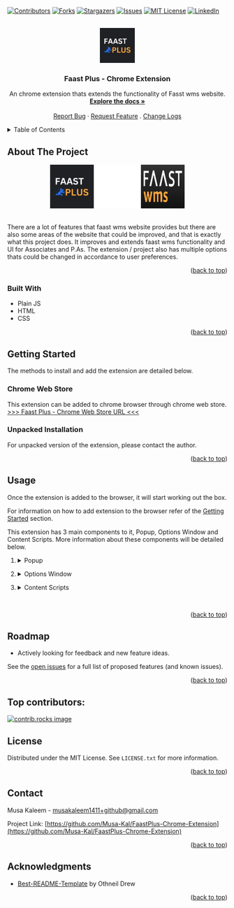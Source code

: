 <a id="readme-top"></a>

<!-- PROJECT SHIELDS -->
[![Contributors][contributors-shield]][contributors-url]
[![Forks][forks-shield]][forks-url]
[![Stargazers][stars-shield]][stars-url]
[![Issues][issues-shield]][issues-url]
[![MIT License][license-shield]][license-url]
[![LinkedIn][linkedin-shield]][linkedin-url]



<!-- PROJECT LOGO -->
<br>
<div align="center">
  <a href="https://chromewebstore.google.com/detail/faast-plus/lejbdnbbnibjjfjkffhkjmcligdccoej?pli=1">
    <img src="images/Faast-Plus-Logo.png" alt="Logo" width="80" height="80">
  </a>

<h3 align="center">Faast Plus - Chrome Extension</h3>

  <p align="center">
    An chrome extension thats extends the functionality of Fasst wms website.
    <br>
    <a href="https://github.com/Musa-Kal/FaastPlus-Chrome-Extension"><strong>Explore the docs »</strong></a>
    <br>
    <br>
    <a href="https://github.com/Musa-Kal/FaastPlus-Chrome-Extension/issues/new?labels=bug&template=bug-report---.md">Report Bug</a>
    ·
    <a href="https://github.com/Musa-Kal/FaastPlus-Chrome-Extension/issues/new?labels=enhancement&template=feature-request---.md">Request Feature</a>
    .
    <a href="https://github.com/Musa-Kal/FaastPlus-Chrome-Extension/blob/main/CHANGELOG.md">Change Logs</a>
  </p>
</div>



<!-- TABLE OF CONTENTS -->
<details>
  <summary>Table of Contents</summary>
  <ol>
    <li>
      <a href="#about-the-project">About The Project</a>
      <ul>
        <li><a href="#built-with">Built With</a></li>
      </ul>
    </li>
    <li>
      <a href="#getting-started">Getting Started</a>
      <ul>
        <li><a href="#chrome-web-store">Chrome Web Store</a></li>
        <li><a href="#unpacked-installation">Unpacked Installation</a></li>
      </ul>
    </li>
    <li><a href="#usage">Usage</a></li>
    <li><a href="#roadmap">Roadmap</a></li>
    <li><a href="#contributing">Top contributors</a></li>
    <li><a href="#license">License</a></li>
    <li><a href="#contact">Contact</a></li>
    <li><a href="#acknowledgments">Acknowledgments</a></li>
  </ol>
</details>



<!-- ABOUT THE PROJECT -->
## About The Project


<div align="center">
  <img src="images/Faast-Plus-Logo.png" alt="faast-plus-Logo" width="100" height="100">
  <img src="images/plus-icon.png" alt="faast-plus-Logo" width="100" height="100">
  <img src="images/Faast-wms-logo.png" alt="Faast-wms-Logo" width="100" height="100">
</div>

<br>

There are a lot of features that faast wms website provides but there are also some areas of the website that could be improved, and that is exactly what this project does. It improves and extends faast wms functionality and UI for Associates and P.As. The extension / project also has multiple options thats could be changed in accordance to user preferences. 

<p align="right">(<a href="#readme-top">back to top</a>)</p>



### Built With

* Plain JS
* HTML
* CSS

<p align="right">(<a href="#readme-top">back to top</a>)</p>



<!-- GETTING STARTED -->
## Getting Started

The methods to install and add the extension are detailed below.

### Chrome Web Store

This extension can be added to chrome browser through chrome web store.
<br>
[>>> Faast Plus - Chrome Web Store URL <<<][faast-plus-chrome-web-store-url]

### Unpacked Installation

For unpacked version of the extension, please contact the author.

<p align="right">(<a href="#readme-top">back to top</a>)</p>



<!-- USAGE EXAMPLES -->
## Usage

Once the extension is added to the browser, it will start working out the box.

For information on how to add extension to the browser refer of the <a href="#getting-started">Getting Started</a> section.

This extension has 3 main components to it, Popup, Options Window and Content Scripts. More information about these components will be detailed below.


1. <details>
    <summary>Popup</summary>

    <br>

    Popup can be accessed by clicking on the extension icon in your browser.

    <div align="center">
      <img src="images/popup-screenshot-resized.png" alt="faast-plus-popup-screenshot" width="50%">
      <p>Image of Fast Plus popup window</p>
    </div>

    - Popup allows user to view all the units that user has packed, view logs, edit records and access options window.

    - The detailed records in popup window only go back to last 2 days of submitted records.

    - Logs can be accessed by clicking on the view logs button. 
      <details><summary>Logs Example</summary>
        <br>
        <img src="images/view-logs-screenshot.png" alt="faast-plus-logs-screenshot" width="50%">
        <br>
        Image of logs display section
          
        - Only logs for the last day packed are saved.
      </details>

    - Edit records section can be shown by clicking on the edit records button. 
      <details>
        <summary>Edit Records Example</summary>
        <br>
        <img src="images/edit-records-screenshot.png" alt="faast-plus-edit-records-screenshot" width="50%">
        <br>
        Image of edit records section.
        
        - Only records for the last day packed can be adjusted.
        - Amount of adjustment can be entered in the input field as a number.
        - By clicking the button to the right of the input field, adjustment type can be toggled between addition and subtraction.
        - By clicking the type buttons below the input filed, request to adjust the records for that type of orders will be submitted.
        - Clear All Records button will clear all the records and logs, including the all time records.
      </details>
  </details>

2. <details>
    <summary>Options Window </summary>

    <br>

    Options window can be accessed by clicking on the gear icon in the popup window.

    <div align="center">
      <img src="images/options-window-screenshot.png" alt="faast-plus-popup-screenshot" width="50%">
      <p>Image of Fast Plus options window</p>
    </div>

    - Options window allows users to toggle settings based on user preferences.

    - More options section in options window allows for more custom interactions with faast wms site.
      1. Generate Ready To Pick Report: scrapes the ready to pick section based on range of 2 dates provided and generates a csv or view based on all the pick-tasks found with in that range (report type can be changed using the right most drop down under Generate "Ready To Pick Report" option). 
          - Past Productivity Report: Generates an csv containing all pick task within the date range separated by assignee.
          - Daily Productivity Report: Downloads a csv file formate similar to raw data report but includes column for last update time and generates a view for a given day under more options showing all the pick task and how long they were active for.
          - Raw Data: Generates a csv containing all useful data with in the date range in ready to pick section.

  </details>

3. <details>
    <summary>Content Scripts</summary>

    <br>

    Content scripts run in the background of faast wms website adding new features and extending its functionality.

    1. <details>
          <summary>New Order</summary>
          <br>
          <div align="center">
            <img src="images/PA-View-NewOrder.png" alt="faast-plus-new-order-screenshot" width="200px">
            <p>Image of New Order section Fast Plus [P.A View].</p>
          </div>
          
          - This feature is only available in P.A view.
          - When an ASIN is selected in the new order section; image, weight, size classification and name of the product will be shown below the batch size input field. 

          <br>
          <div align="center">
            <img src="images/PA-View-NewOrder-ExSD-Time-Dropdown.png" alt="faast-plus-new-order-exsd-time-dropdown-screenshot" width="200px">
            <p>Image of New Order section ExSD time dropdown Fast Plus [P.A View].</p>
          </div>
          
          - This feature is only available in P.A view.
          - This feature can be toggled in options page.
          - This feature allows you to save and select time presets for ExSD in New Order section.
        </details>

    2. <details>
          <summary>Ready To Pick</summary>
          <br>

          - <details>
              <summary>A.A View / Default View</summary>
              <br>
              <div align="center">
                <img src="images/AA-View-ReadyToPick.png" alt="faast-plus-ready-to-pick-screenshot" width="50%">
                <p>Image of Ready To Pick section with Fast Plus [A.A / Default View].</p>
              </div>
              
              - A table with summary of all the pick-tasks being displayed on the ready to pick section that are assigned to the logged in user will appear on top of the page. 
            </details>

          - <details>
              <summary>P.A View</summary>
              <br>
              <div align="center">
                <img src="images/PA-View-ReadyToPick.png" alt="faast-plus-P.A-view-ready-to-pick-screenshot" width="50%">
                <p>Image of Ready To Pick section with Fast Plus [P.A View].</p>
              </div>
              
              - This feature is only available in P.A view.
              - A group of 3 numbers will appear at top of page displaying a summary of segmented lines.
              - The line with multiple segments in ready to pick section, each segments represent a share of pick-task assignee for all pick-tasks being displayed in the ready to pick section.
              - The segments are displayed in descending order.
              - A more detail view of that segment can be shown by click of the that segment.
                <details>
                  <summary>Segment Detail View Example</summary>
                  <br>
                  <img src="images/PA-view-View-ReadyToPick-segment-detailed.png" alt="faast-plus-P.A-view-ready-to-pick-segment-detail-screenshot" width="50%">
                  <br>
                  Image of Segment Detail.
                  
                  - Name of the Assignee that the segment belong to will appear, with a table that contains details about that segment.
                </details>

            </details>

        </details>

    3. <details>
          <summary>Ready To Pack</summary>
          <br>

          - <details>
              <summary>Continue To Scan and Verify Section</summary>
              <br>

              <div align="center">
                <img src="images/singleOrderScan-prompt.png" alt="faast-plus-continue-to-scan-and-verify-section-screenshot" width="50%">
                <p>Image of Continue to Scan and Verify section with Fast Plus.</p>
              </div>

              - A green button will appear in scan and verify section, once pressed will send a request to add total units in that pick-task to the total of appropriate type and continue the user to Scan and Verify section.
              - Request adds total to the date of the day button way clicked.

            </details>

          - <details>
              <summary>Scan and Verify Section</summary>
              <br>

              <div align="center">
                <img src="images/singleOrderScan.png" alt="faast-plus-scan-and-verify-section-screenshot" width="50%">
                <p>Image of Scan and Verify section with Fast Plus.</p>
              </div>

              - New Order Scan Assist setting must be turned on for this feature.
              - A table will appear under the input field displaying the total number of units with in the order and total unscanned instances of top / highlighted units.

        </details>
        
    4. <details>
          <summary>Quick Pack Section</summary>
          <br>

          <div align="center">
            <img src="images/quickPack.png" alt="faast-plus-quick-pack-section-screenshot" width="50%">
            <p>Image of Quick Pack section section with Fast Plus.</p>
          </div>

          - Two buttons will appear in quick pack section, one prompting to add to SIOC and continue, and other prompting to add to singles and continue.
          - Once pressed, a request will be sent to add total orders in that pick-task to the total of the type prompted on the button clicked, and continue the user to Scan and Verify section.
          - Request adds total to the date of the day button way clicked.

      </details>

  </details>




<br>


<p align="right">(<a href="#readme-top">back to top</a>)</p>



<!-- ROADMAP -->
## Roadmap

- Actively looking for feedback and new feature ideas.

See the [open issues](https://github.com/Musa-Kal/FaastPlus-Chrome-Extension/issues) for a full list of proposed features (and known issues).

<p align="right">(<a href="#readme-top">back to top</a>)</p>



<!-- CONTRIBUTING -->
## Top contributors:

<a href="https://github.com/Musa-Kal/FaastPlus-Chrome-Extension/graphs/contributors">
  <img src="https://contrib.rocks/image?repo=Musa-Kal/FaastPlus-Chrome-Extension" alt="contrib.rocks image" />
</a>



<!-- LICENSE -->
## License

Distributed under the MIT License. See `LICENSE.txt` for more information.

<p align="right">(<a href="#readme-top">back to top</a>)</p>



<!-- CONTACT -->
## Contact

Musa Kaleem - musakaleem1411+github@gmail.com

Project Link: [https://github.com/Musa-Kal/FaastPlus-Chrome-Extension](https://github.com/Musa-Kal/FaastPlus-Chrome-Extension)

<p align="right">(<a href="#readme-top">back to top</a>)</p>



<!-- ACKNOWLEDGMENTS -->
## Acknowledgments

* [Best-README-Template](https://github.com/othneildrew/Best-README-Template.git) by Othneil Drew

<p align="right">(<a href="#readme-top">back to top</a>)</p>



<!-- MARKDOWN LINKS & IMAGES -->
<!-- https://www.markdownguide.org/basic-syntax/#reference-style-links -->
[faast-plus-chrome-web-store-url]: https://chromewebstore.google.com/detail/faast-plus/lejbdnbbnibjjfjkffhkjmcligdccoej?pli=1
[contributors-shield]: https://img.shields.io/github/contributors/Musa-Kal/FaastPlus-Chrome-Extension.svg?style=for-the-badge
[contributors-url]: https://github.com/Musa-Kal/FaastPlus-Chrome-Extension/graphs/contributors
[forks-shield]: https://img.shields.io/github/forks/Musa-Kal/FaastPlus-Chrome-Extension.svg?style=for-the-badge
[forks-url]: https://github.com/Musa-Kal/FaastPlus-Chrome-Extension/network/members
[stars-shield]: https://img.shields.io/github/stars/Musa-Kal/FaastPlus-Chrome-Extension.svg?style=for-the-badge
[stars-url]: https://github.com/Musa-Kal/FaastPlus-Chrome-Extension/stargazers
[issues-shield]: https://img.shields.io/github/issues/Musa-Kal/FaastPlus-Chrome-Extension.svg?style=for-the-badge
[issues-url]: https://github.com/Musa-Kal/FaastPlus-Chrome-Extension/issues
[license-shield]: https://img.shields.io/github/license/Musa-Kal/FaastPlus-Chrome-Extension.svg?style=for-the-badge
[license-url]: https://github.com/Musa-Kal/FaastPlus-Chrome-Extension/blob/master/LICENSE.txt
[linkedin-shield]: https://img.shields.io/badge/-LinkedIn-black.svg?style=for-the-badge&logo=linkedin&colorB=555
[linkedin-url]: https://linkedin.com/in/musa-kaleem-122249294
